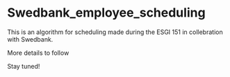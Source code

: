 # Swedbank_employee_scheduling

This is an algorithm for scheduling made during the ESGI 151 in collebration with Swedbank.

More details to follow

Stay tuned!
